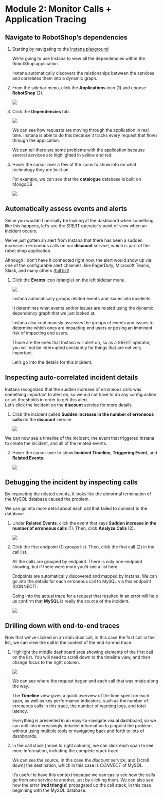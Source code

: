 # Module 2: Monitor Calls + Application Tracing

## Navigate to RobotShop’s dependencies

1.  Starting by navigating to the [Instana playground](https://ibmdevsandbox-instanaibm.instana.io/)

    We’re going to use Instana to view all the dependencies within the RobotShop application.

    Instana automatically discovers the relationships between the services and correlates them into a dynamic graph.

2.  From the sidebar menu, click the **Applications** icon (1) and choose **RobotShop** (2).

    ![](./images/102/applications-robotshop.png)

3.  Click the **Dependencies** tab.

    ![](./images/102/dependencies.png)

    We can see how requests are moving through the application in real time. Instana is able to do this because it tracks every request that flows through the application.

    We can tell there are some problems with the application because several services are highlighted in yellow and red.

4.  Hover the cursor over a few of the icons to show info on what technology they are built on.

    For example, we can see that the **catalogue** database is built on MongoDB.

    ![](./images/102/dependencies-hover.png)

## Automatically assess events and alerts

Since you wouldn’t normally be looking at the dashboard when something like this happens, let’s see the SRE/IT operator’s point of view when an incident occurs.

We’ve just gotten an alert from Instana that there has been a sudden increase in erroneous calls on our **discount** service, which is part of the robot shop application.

Although I don’t have it connected right now, the alert would show up via one of the configurable alert channels, like PagerDuty, Microsoft Teams, Slack, and many others ([full list](https://www.instana.com/docs/events_alerts/alert-channels)).

1. Click the **Events** icon (triangle) on the left sidebar menu.

   ![](./images/102/sidebar_menu.png)

   Instana automatically groups related events and issues into incidents.

   It determines what events and/or issues are related using the dynamic dependency graph that we just looked at.

   Instana also continuously assesses the groups of events and issues to determine which ones are impacting end users or posing an imminent risk of impacting end users.

   Those are the ones that Instana will alert on, so as a SRE/IT operator, you will not be interrupted constantly for things that are not very important.

   Let’s go into the details for this incident.

## Inspecting auto-correlated incident details

Instana recognized that the sudden increase of erroneous calls was something important to alert on, so we did not have to do any configuration or set thresholds in order to get this alert.  
Let’s click the incident on the **discount** service for more details.

1. Click the incident called **Sudden increase in the number of erroneous calls** on the **discount** service.

   ![](./images/102/event_page.png)

We can now see a timeline of the incident, the event that triggered Instana to create the incident, and all of the related events.

2. Hover the cursor over to show **Incident Timeline**, **Triggering Event**, and **Related Events**.

   ![](./images/102/incident_details_screen.png)

## Debugging the incident by inspecting calls

By inspecting the related events, it looks like the abnormal termination of the MySQL database caused the problem.

We can go into more detail about each call that failed to connect to the database.

1. Under **Related Events**, click the event that says **Sudden increase in the number of erroneous calls** (1). Then, click **Analyze Calls** (2).

   ![](./images/102/events.png)

2. Click the first endpoint (1) groups list. Then, click the first call (2) in the call list.

   All the calls are grouped by endpoint. There is only one endpoint showing, but if there were more you’d see a list here.

   Endpoints are automatically discovered and mapped by Instana. We can go into the details for each erroneous call to MySQL via this endpoint (CONNECT).

   Going into the actual trace for a request that resulted in an error will help us confirm that **MySQL** is really the source of the incident.

   ![](./images/102/endpoint_connect.png)

## Drilling down with end-to-end traces

Now that we’ve clicked on an individual call, in this case the first call in the list, we can view the call in the context of the end-to-end trace.

1. Highlight the middle dashboard area showing elements of the first call on the list. You will need to scroll down to the timeline view, and then change focus to the right column.

   ![](./images/102/call_timeline.png)

   We can see where the request began and each call that was made along the way.

   The **Timeline** view gives a quick overview of the time spent on each span, as well as key performance indicators, such as the number of erroneous calls in this trace, the number of warning logs, and total latency.

   Everything is presented in an easy-to-navigate visual dashboard, so we can drill into increasingly detailed information to pinpoint the problem, without using multiple tools or navigating back and forth to lots of dashboards.

2. In the call stack [move to right column], we can click each span to see more information, including the complete stack trace.

   We can see the source, in this case the _discount_ service, and [scroll down] the destination, which in this case is _CONNECT_ of MySQL.

   It’s useful to have this context because we can easily see how the calls go from one service to another, just by clicking them. We can also see how the error (**red triangle**) propagated up the call stack, in this case beginning with the MySQL database.
